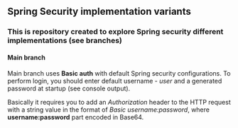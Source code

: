 ## Spring Security implementation variants
### This is repository created to explore Spring security different implementations (see branches)
#### Main branch
Main branch uses **Basic auth** with default Spring security configurations. To perform login, you should enter default username - *user*
 and a generated password at startup (see console output).
 
 Basically it requires you to add an *Authorization* header to the HTTP request with a string value 
in the format of *Basic username:password*, where **username:password** part encoded in Base64.
